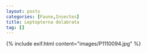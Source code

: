 ```yaml
---
layout: posts
categories: [Faune,Insectes]
title: Leptopterna dolabrata
tag: []
---
```

{% include exif.html content="images/P1110094.jpg" %}